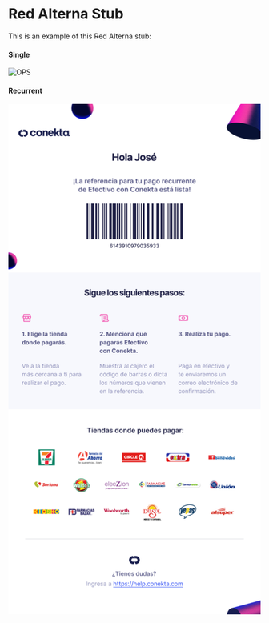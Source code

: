 # Red Alterna Stub

This is an example of this Red Alterna stub:

#### Single
![OPS](./readme-files//Ficha_de_pago_Referencia_Única_Red_Alterna.png)

#### Recurrent
![OPS](./readme-files/Ficha_de_pago_Referencia_Recurrente_Red_Alterna.png)

